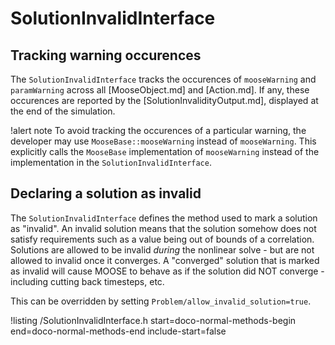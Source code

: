 # SolutionInvalidInterface

## Tracking warning occurences

The `SolutionInvalidInterface` tracks the occurences of `mooseWarning` and `paramWarning` across all [MooseObject.md] and [Action.md].
If any, these occurences are reported by the [SolutionInvalidityOutput.md], displayed at the end of the simulation.

!alert note
To avoid tracking the occurences of a particular warning, the developer may use `MooseBase::mooseWarning` instead of `mooseWarning`. This
explicitly calls the `MooseBase` implementation of `mooseWarning` instead of the implementation in the `SolutionInvalidInterface`.

## Declaring a solution as invalid

The `SolutionInvalidInterface` defines the method used to mark a solution as "invalid".  An invalid solution means that the solution somehow does not satisfy requirements such as a value being out of bounds of a correlation.  Solutions are allowed to be invalid _during_ the nonlinear solve - but are not allowed to invalid once it converges.  A "converged" solution that is marked as invalid will cause MOOSE to behave as if the solution did NOT converge - including cutting back timesteps, etc.

This can be overridden by setting `Problem/allow_invalid_solution=true`.

!listing /SolutionInvalidInterface.h start=doco-normal-methods-begin end=doco-normal-methods-end include-start=false

